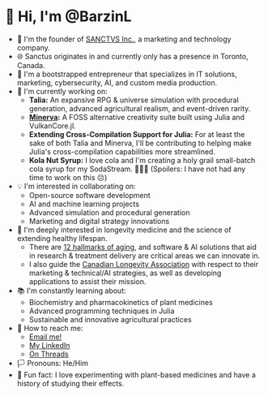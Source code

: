 # 👋 Hi, I'm @BarzinL
- 🚀 I'm the founder of [SANCTVS Inc.](https://www.sanctus.ca), a marketing and technology company.
- 🌐 Sanctus originates in and currently only has a presence in Toronto, Canada.
- 💼 I'm a bootstrapped entrepreneur that specializes in IT solutions, marketing, cybersecurity, AI, and custom media production.
- 🔧 I'm currently working on:
  - **Talia:** An expansive RPG & universe simulation with procedural generation, advanced agricultural realism, and event-driven rarity.
  - **[Minerva](https://github.com/sanctus-inc/Minerva):** A FOSS alternative creativity suite built using Julia and VulkanCore.jl.
  - **Extending Cross-Compilation Support for Julia:** For at least the sake of both Talia and Minerva, I'll be contributing to helping make Julia's cross-compilation capabilities more streamlined.
  - **Kola Nut Syrup:** I love cola and I'm creating a holy grail small-batch cola syrup for my SodaStream. 🤷🏻‍♂️ (Spoilers: I have not had any time to work on this ☹️)
- 💡 I'm interested in collaborating on:
  - Open-source software development
  - AI and machine learning projects
  - Advanced simulation and procedural generation
  - Marketing and digital strategy innovations
- 🧬 I'm deeply interested in longevity medicine and the science of extending healthy lifespan.
  - There are [12 hallmarks of aging](images/12Hallmarks2.jpg), and software & AI solutions that aid in research & treatment delivery are critical areas we can innovate in.
  - I also guide the [Canadian Longevity Association](https://www.canadianlongevity.ca/) with respect to their marketing & technical/AI strategies, as well as developing applications to assist their mission.
- 📚 I'm constantly learning about:
  - Biochemistry and pharmacokinetics of plant medicines
  - Advanced programming techniques in Julia
  - Sustainable and innovative agricultural practices
- 💌 How to reach me:
  - [Email me!](mailto:barzin@duck.com)
  - [My LinkedIn](https://www.linkedin.com/in/barzin-lotfabadi/)
  - [On Threads](https://www.threads.net/@barzinlotfabadi)
- 🏳️ Pronouns: He/Him
- 🎉 Fun fact: I love experimenting with plant-based medicines and have a history of studying their effects.

<!--
BarzinL/BarzinL is a ✨ special ✨ repository because its `README.md` (this file) appears on your GitHub profile.
You can click the Preview link to take a look at your changes.
-->
